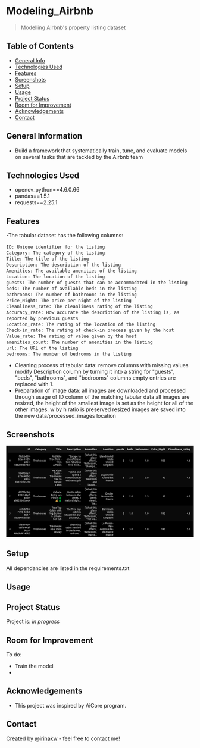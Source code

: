 # Modeling_Airbnb
> Modelling Airbnb's property listing dataset 

## Table of Contents
* [General Info](#general-information)
* [Technologies Used](#technologies-used)
* [Features](#features)
* [Screenshots](#screenshots)
* [Setup](#setup)
* [Usage](#usage)
* [Project Status](#project-status)
* [Room for Improvement](#room-for-improvement)
* [Acknowledgements](#acknowledgements)
* [Contact](#contact)
<!-- * [License](#license) -->


## General Information
- Build a framework that systematically train, tune, and evaluate models on several tasks that are tackled by the Airbnb team 


## Technologies Used
- opencv_python==4.6.0.66
- pandas==1.5.1
- requests==2.25.1


## Features
-The tabular dataset has the following columns:

    ID: Unique identifier for the listing
    Category: The category of the listing
    Title: The title of the listing
    Description: The description of the listing
    Amenities: The available amenities of the listing
    Location: The location of the listing
    guests: The number of guests that can be accommodated in the listing
    beds: The number of available beds in the listing
    bathrooms: The number of bathrooms in the listing
    Price_Night: The price per night of the listing
    Cleanliness_rate: The cleanliness rating of the listing
    Accuracy_rate: How accurate the description of the listing is, as reported by previous guests
    Location_rate: The rating of the location of the listing
    Check-in_rate: The rating of check-in process given by the host
    Value_rate: The rating of value given by the host
    amenities_count: The number of amenities in the listing
    url: The URL of the listing
    bedrooms: The number of bedrooms in the listing
- Cleaning process of tabular data:
    remove columns with missing values
    modify Description column by turning it into a string
    for "guests", "beds", "bathrooms", and "bedrooms" columns empty entries are replaced with 1.
- Preparation of image data:
    all images are downloaded and processed through usage of ID column of the matching tabular data
    all images are resized, the height of the smallest image is set as the height for all of the other images.
    w by h ratio is preserved
    resized images are saved into the new data/processed_images location
    

## Screenshots
![Listing Data](./img/listing_table.png)


## Setup
All dependancies are listed in the requirements.txt


## Usage



## Project Status
Project is: _in progress_ 


## Room for Improvement

To do:
- Train the model
- 


## Acknowledgements
- This project was inspired by AiCore program.

## Contact
Created by [@irinakw](irina.k.white@gmail.com) - feel free to contact me!

